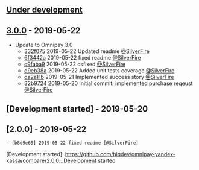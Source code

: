 ## [Under development]

## [3.0.0] - 2019-05-22

- Update to Omnipay 3.0
    - [332f075] 2019-05-22 Updated readme [@SilverFire]
    - [6f3442a] 2019-05-22 fixed readme [@SilverFire]
    - [c9faba9] 2019-05-22 csfixed [@SilverFire]
    - [d9eb38a] 2019-05-22 Added unit tests coverage [@SilverFire]
    - [da2a11b] 2019-05-21 Implemented success story [@SilverFire]
    - [32b9724] 2019-05-20 Initial commit: implemented purchase reqeust [@SilverFire]

## [Development started] - 2019-05-20

## [2.0.0] - 2019-05-22

    - [b8d9e65] 2019-05-22 fixed readme [@SilverFire]

[@hiqsol]: https://github.com/hiqsol
[sol@hiqdev.com]: https://github.com/hiqsol
[@SilverFire]: https://github.com/SilverFire
[d.naumenko.a@gmail.com]: https://github.com/SilverFire
[@tafid]: https://github.com/tafid
[andreyklochok@gmail.com]: https://github.com/tafid
[@BladeRoot]: https://github.com/BladeRoot
[bladeroot@gmail.com]: https://github.com/BladeRoot
[6f3442a]: https://github.com/hiqdev/omnipay-yandex-kassa/commit/6f3442a
[c9faba9]: https://github.com/hiqdev/omnipay-yandex-kassa/commit/c9faba9
[d9eb38a]: https://github.com/hiqdev/omnipay-yandex-kassa/commit/d9eb38a
[da2a11b]: https://github.com/hiqdev/omnipay-yandex-kassa/commit/da2a11b
[32b9724]: https://github.com/hiqdev/omnipay-yandex-kassa/commit/32b9724
[Under development]: https://github.com/hiqdev/omnipay-yandex-kassa/releases
[332f075]: https://github.com/hiqdev/omnipay-yandex-kassa/commit/332f075
[b8d9e65]: https://github.com/hiqdev/omnipay-yandex-kassa/commit/b8d9e65
[3.0.0]: https://github.com/hiqdev/omnipay-yandex-kassa/releases/tag/3.0.0
[Development started]: https://github.com/hiqdev/omnipay-yandex-kassa/compare/2.0.0...Development started
